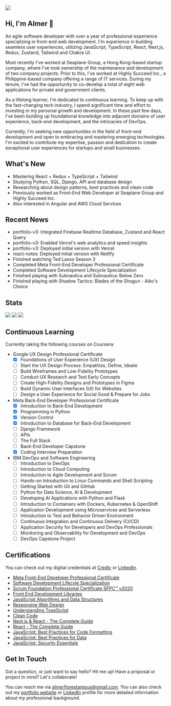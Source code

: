 ![](https://komarev.com/ghpvc/?username=guyfrommilkyway)

## Hi, I'm Almer 👋

An agile software developer with over a year of professional experience specializing in front-end web development. I'm experience in building seamless user experiences, utilizing JavaScript, TypeScript, React, Next.js, Redux, Zustand, Tailwind and Chakra UI.

Most recently I've worked at Seaplane Group, a Hong Kong-based startup company, where I've took ownership of the maintenance and development of two company projects. Prior to this, I've worked at Highly Succeed Inc., a Philippine-based company offering a range of IT services. During my tenure, I've had the opportunity to co-develop a total of eight web applications for private and government clients.

As a lifelong learner, I'm dedicated to continuous learning. To keep up with the fast-changing tech industry, I spend significant time and effort to investing in my personal growth and development. In these past few days, I've been building up foundational knowledge into adjacent domains of user experience, back-end development, and the intricacies of DevOps.

Currently, I'm seeking new opportunities in the field of front-end development and open to embracing and mastering emerging technologies. I'm excited to contribute my expertise, passion and dedication to create exceptional user experiences for startups and small businesses.

## What's New
- Mastering React + Redux + TypeScript + Tailwind
- Studying Python, SQL, Django, API and database design
- Researching about design patterns, best practices and clean code
- Previously worked as Front-End Web Developer at Seaplane Group and Highly Succeed Inc.
- Also interested in Angular and AWS Cloud Services

## Recent News
- portfolio-v3: Integrated Firebase Realtime Database, Zustand and React Query
- portfolio-v3: Enabled Vercel's web analytics and speed insights
- portfolio-v3: Deployed initial version with Vercel
- react-notes: Deployed initial version with Netlify
- Finished watching Ted Lasso Season 3
- Completed Meta Front-End Developer Professional Certificate
- Completed Software Development Lifecycle Specialization
- Finished playing with Subnautica and Subnautica: Below Zero
- Finished playing with Shadow Tactics: Blades of the Shogun - Aiko's Choice

## Stats
<img src="https://streak-stats.demolab.com/?user=guyfrommilkyway&background=1F1F1F&currStreakLabel=FFFFFF&sideLabels=FFFFFF&dates=E4E4E4&currStreakNum=FFFFFF&sideNums=FFFFFF&fire=FFFFFF&ring=515151&hide_border=true" />
<img src="https://almertampus-stats.vercel.app/api?username=guyfrommilkyway&title_color=FFFFFF&text_color=B8B8B8&bg_color=1F1F1F&icon_color=FFFFFF&hide_border=true&rank_icon=github&show_icons=true&include_all_commits=true&custom_title=GitHub" />
<img src="https://github-readme-stats.vercel.app/api/wakatime?username=guyfrommilkyway&layout=compact&title_color=FFFFFF&text_color=B8B8B8&bg_color=1F1F1F&langs_count=10&hide_border=true&custom_title=Wakatime" />

## Continuous Learning
Currently taking the following courses on Coursera:
  
- Google UX Design Professional Certificate
  - [x] Foundations of User Experience (UX) Design
  - [ ] Start the UX Design Process: Empathize, Define, Ideate
  - [ ] Build Wireframes and Low-Fidelity Prototypes
  - [ ] Conduct UX Research and Test Early Concepts
  - [ ] Create High-Fidelity Designs and Prototypes in Figma
  - [ ] Build Dynamic User Interfaces (UI) for Websites
  - [ ] Design a User Experience for Social Good & Prepare for Jobs
- Meta Back-End Developer Professional Certificate
  - [x] Introduction to Back-End Development
  - [x] Programming in Python
  - [x] Version Control
  - [x] Introduction to Database for Back-End Development
  - [ ] Django Framework
  - [ ] APIs
  - [ ] The Full Stack
  - [ ] Back-End Developer Capstone
  - [x] Coding Interview Preparation
- IBM DevOps and Software Engineering
  - [ ] Introduction to DevOps
  - [ ] Introduction to Cloud Computing
  - [ ] Introduction to Agile Development and Scrum
  - [ ] Hands-on Introduction to Linux Commands and Shell Scripting
  - [ ] Getting Started with Git and GitHub
  - [ ] Python for Data Science, AI & Development
  - [ ] Developing AI Applications with Python and Flask
  - [ ] Introduction to Containers with Dockers, Kubernetes & OpenShift
  - [ ] Application Development using Microservices and Serverless
  - [ ] Introduction to Test and Behavior Driven Environment
  - [ ] Continuous Integration and Continuous Delivery (CI/CD)
  - [ ] Application Security for Developers and DevOps Professionals
  - [ ] Monitoring and Observability for Development and DevOps
  - [ ] DevOps Capstone Project 

## Certifications
You can check out my digital credentials at [Credly](https://www.credly.com/users/almer-tampus/badges) or [LinkedIn](https://www.linkedin.com/in/almerflorestampus/details/certifications/).
- [Meta Front-End Developer Professional Certificate](https://www.coursera.org/account/accomplishments/specialization/certificate/PJVHC29TZQ4R)
- [Software Development Lifecyle Specialization](https://www.coursera.org/account/accomplishments/specialization/certificate/YXP7RPKU4TQ7)
- [Scrum Foundation Professional Certificate SFPC™ v2020](https://www.credly.com/badges/60072976-0847-4420-a154-2445fd08f1bc)
- [Front End Development Libraries](https://www.freecodecamp.org/certification/almerflorestampus/front-end-development-libraries)
- [JavaScript Algorithms and Data Structures](https://www.freecodecamp.org/certification/almerflorestampus/javascript-algorithms-and-data-structures)
- [Responsive Web Design](https://www.freecodecamp.org/certification/almerflorestampus/responsive-web-design)
- [Understanding TypeScript](https://www.udemy.com/certificate/UC-6ce313e3-1cc6-4b42-be94-775021c97137/)
- [Clean Code](https://www.udemy.com/certificate/UC-cde42411-355e-4634-8762-90e171fb3d39)
- [Next.js & React - The Complete Guide](https://www.udemy.com/certificate/UC-d9845202-08ed-45dd-909c-1b6ed869faca)
- [React - The Complete Guide](https://www.udemy.com/certificate/UC-d9845202-08ed-45dd-909c-1b6ed869faca)
- [JavaScript: Best Practices for Code Formatting](https://www.linkedin.com/learning/certificates/b0d495bc0de3e796bca65b6a5b3e0ba30c7096863b17c84ed6246a617b0683b4?lipi=urn%3Ali%3Apage%3Ad_flagship3_profile_view_base_certifications_details%3ByGmn022zSr699PfTNANFrA%3D%3D)
- [JavaScript: Best Practices for Data](https://www.linkedin.com/learning/certificates/b0d495bc0de3e796bca65b6a5b3e0ba30c7096863b17c84ed6246a617b0683b4?lipi=urn%3Ali%3Apage%3Ad_flagship3_profile_view_base_certifications_details%3ByGmn022zSr699PfTNANFrA%3D%3D)
- [JavaScript: Security Essentials](https://www.linkedin.com/learning/certificates/f1ff006de6a2becd87cae4874e900d983c09f9d881b0d8427e04261f7dadfcc4?lipi=urn%3Ali%3Apage%3Ad_flagship3_profile_view_base_certifications_details%3ByGmn022zSr699PfTNANFrA%3D%3D)

## Get In Touch
Got a question, or just want to say hello? Hit me up! Have a proposal or project in mind? Let's collaborate!

You can reach me via [almerflorestampus@gmail.com](mailto:almerflorestampus@gmail). You can also check out my [portfolio website](https://almertampus.xyz) or [LinkedIn](https://ph.linkedin.com/in/almerflorestampus) profile for more detailed information about my professional background.

